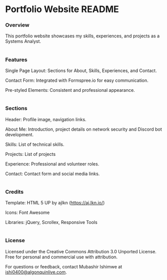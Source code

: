 # Portfolio Website README

### Overview

This portfolio website showcases my skills, experiences, and projects as a Systems Analyst.
#

### Features

Single Page Layout: Sections for About, Skills, Experiences, and Contact.

Contact Form: Integrated with Formspree.io for easy communication.

Pre-styled Elements: Consistent and professional appearance.
#

### Sections

Header: Profile image, navigation links.

About Me: Introduction, project details on network security and Discord bot development.

Skills: List of technical skills.

Projects: List of projects

Experience: Professional and volunteer roles.

Contact: Contact form and social media links.
#

### Credits

Template: HTML 5 UP by ajlkn (https://aj.lkn.io/)


Icons: Font Awesome

Libraries: jQuery, Scrollex, Responsive Tools
#

### License

Licensed under the Creative Commons Attribution 3.0 Unported License. Free for personal and commercial use with attribution.

For questions or feedback, contact Mubashir Ishimwe at ishi0400@algonquinlive.com.
